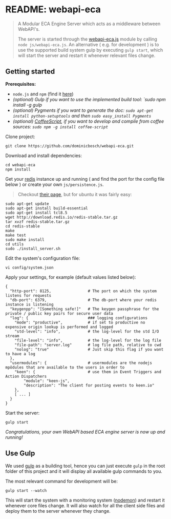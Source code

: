 README: webapi-eca
==================
> A Modular ECA Engine Server which acts as a middleware between WebAPI's.
> 
> The server is started through the [webapi-eca.js](webapi-eca.html) module by calling
> `node js/webapi-eca.js`.
> An alternative ( e.g. for development ) is to use the supported build system gulp
> by executing `gulp start`, which will start the server and restart it whenever relevant
> files change.


Getting started
---------------

**Prerequisites:**

 - `node.js` and `npm` (find it [here](http://nodejs.org/))
 - *(optional) Gulp if you want to use the implemented build tool:
    `sudo npm install -g gulp*
 - *(optional) Pygments if you want to generate the doc:
    `sudo apt-get install python-setuptools` and then 
    `sudo easy_install Pygments`*
 - *(optional) [CoffeeScript](http://coffeescript.org/), if you want to develop
        and compile from coffee sources: `sudo npm -g install coffee-script`*
 
Clone project:

    git clone https://github.com/dominicbosch/webapi-eca.git

Download and install dependencies:

    cd webapi-eca
    npm install

Get your [redis](http://redis.io/) instance up and running ( and find the port for the config file below ) or create your own `js/persistence.js`.

> Checkout [their page](http://redis.io/), but for ubuntu it was fairly easy:

    sudo apt-get update
    sudo apt-get install build-essential
    sudo apt-get install tcl8.5
    wget http://download.redis.io/redis-stable.tar.gz
    tar xvzf redis-stable.tar.gz
    cd redis-stable
    make
    make test
    sudo make install
    cd utils
    sudo ./install_server.sh


Edit the system's configuration file:

    vi config/system.json

Apply your settings, for example (default values listed below):

    {
      "http-port": 8125,                # The port on which the system listens for requests
      "db-port": 6379,                  # The db-port where your redis instance is listening
      "keygenpp": "[Something safe!]"   # The keygen passphrase for the private / public key pairs for secure user data
      "log": {                          ### logging configurations
        "mode": "productive",           # if set to productive no expensive origin lookup is performed and logged
        "std-level": "info",            # the log-level for the std I/O stream
        "file-level": "info",           # the log-level for the log file
        "file-path": "server.log"       # log file path, relative to cwd
        "nolog": "true"                 # Just skip this flag if you want to have a log
      },
      "usermodules": {                  # usermodules are the nodejs mpôdules that are available to the users in order to
        "keen": {                       # use them in Event Triggers and Action Dispatchers
            "module": "keen-js",
            "description": "The client for posting events to keen.io"
        },
        [ ... ]
      }
    }

Start the server:

    gulp start
    
*Congratulations, your own WebAPI based ECA engine server is now up and running!*


Use Gulp
--------
 
We used [gulp](http://gulpjs.com/) as a building tool, hence you can just execute `gulp`
in the root folder of this project and it will display all available gulp commands to you.

The most relevant command for development will be:

    gulp start --watch

This will start the system with a monitoring system ([nodemon](http://nodemon.io/)) and
restart it whenever core files change.
It will also watch for all the client side files and deploy them to the server whenever they change.

